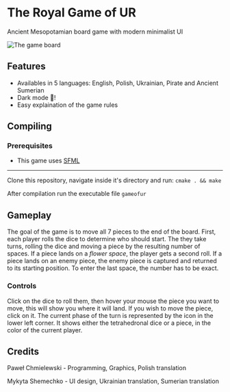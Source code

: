 # The Royal Game of UR 
Ancient Mesopotamian board game with modern minimalist UI

![The game board](https://github.com/Pobulus/ur/assets/32367046/2120d29b-6f58-4e1a-b4f0-f71b6bc404db)
## Features
- Availables in 5 languages: English, Polish, Ukrainian, Pirate and Ancient Sumerian
- Dark mode 🌙!
- Easy explaination of the game rules
## Compiling
### Prerequisites
- This game uses [SFML](https://www.sfml-dev.org/tutorials/2.6/start-linux.php)
---
Clone this repository, navigate inside it's directory and run:
`cmake . && make`

After compilation run the executable file `gameofur`

## Gameplay
The goal of the game is to move all 7 pieces to the end of the board. 
First, each player rolls the dice to determine who should start. 
The they take turns, rolling the dice and moving a piece by the resulting number of spaces. 
If a piece lands on a _flower space_, the player gets a second roll.
If a piece lands on an enemy piece, the enemy piece is captured and returned to its starting position. 
To enter the last space, the number has to be exact.
### Controls
Click on the dice to roll them, then hover your mouse the piece you want to move, this will show you where it will land. If you wish to move the piece, click on it.
The current phase of the turn is represented by the icon in the lower left corner. It shows either the tetrahedronal dice or a piece, in the color of the current player. 


## Credits
Paweł Chmielewski - Programming, Graphics, Polish translation 

Mykyta Shemechko - UI design, Ukrainian translation, Sumerian translation
